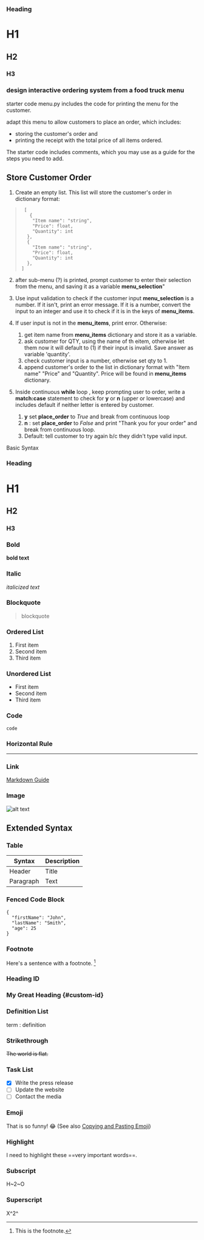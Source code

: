 

### Heading
# H1
## H2
### H3

###  design interactive ordering system from a food truck menu

starter code menu.py includes the code for printing the menu for the customer.

adapt this menu to allow customers to place an order, which includes: 
+ storing the customer's order and 
+ printing the receipt with the total price of all items ordered. 
    
The starter code includes comments, which you may use as a guide for the steps you need to add.

## Store Customer Order

1.  Create an empty list.  This list will store the customer's order in dictionary format: 

>      [
>        {
>         "Item name": "string",
>         "Price": float,
>         "Quantity": int
>       },
>       {
>         "Item name": "string",
>         "Price": float,
>         "Quantity": int
>       },
>     ]

2.  after sub-menu (?) is printed, prompt customer to enter their selection from the menu, and saving it as a variable __menu_selection__"

3. Use input validation to check if the customer input __menu_selection__ is a number. If it isn't, print an error message. If it is a number, convert the input to an integer and use it to check if it is in the keys of __menu_items__.
   
4. If user input is not in the __menu_items__, print error. Otherwise:
   1. get item name from __menu_items__ dictionary and store it as a variable.
   2. ask customer for QTY, using the name of th eitem, otherwise let them now it will default to (1) if their input is invalid.  Save answer as variable 'quantity'.
   3. check customer input is a number, otherwise set qty to 1.  
   4. append customer's order to the list in dictionary format with "Item name" "Price" and "Quantity".  Price will be found in __menu_items__ dictionary.

5. Inside continuous __while__ loop , keep prompting user to order, write a __match:case__ statement to check for __y__ or __n__ (upper or lowercase) and includes default if neither letter is entered by customer.
   1. __y__ set __place_order__ to _True_ and break from continuous loop
   2. __n__ : set __place_order__ to _False_ and print "Thank you for your order" and break from continuous loop.
   3. Default: tell customer to try again b/c they didn't type valid input.




















Basic Syntax
### Heading
# H1
## H2
### H3

### Bold
**bold text**

### Italic
*italicized text*

### Blockquote
> blockquote

### Ordered List
1. First item
2. Second item
3. Third item

### Unordered List
- First item
- Second item
- Third item

### Code
`code`

### Horizontal Rule
---

### Link
[Markdown Guide](https://www.markdownguide.org)

### Image
![alt text](https://www.markdownguide.org/assets/images/tux.png)

## Extended Syntax

### Table
| Syntax | Description |
| ----------- | ----------- |
| Header | Title |
| Paragraph | Text |

### Fenced Code Block
```
{
  "firstName": "John",
  "lastName": "Smith",
  "age": 25
}
```

### Footnote
Here's a sentence with a footnote. [^1]
[^1]: This is the footnote.

### Heading ID

### My Great Heading {#custom-id}

### Definition List
term
: definition

### Strikethrough
~~The world is flat.~~

### Task List
- [x] Write the press release
- [ ] Update the website
- [ ] Contact the media

### Emoji
That is so funny! :joy:
(See also [Copying and Pasting Emoji](https://www.markdownguide.org/extended-syntax/#copying-and-pasting-emoji))

### Highlight
I need to highlight these ==very important words==.

### Subscript
H~2~O

### Superscript
X^2^